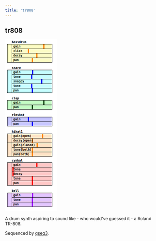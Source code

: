 ```yaml
---
title: 'tr808'
---
```


## tr808

![tr808](tr808.png)

A drum synth aspiring to sound like - who would've guessed it - a Roland TR-808.

Sequenced by [qseq3](../qseq3).
